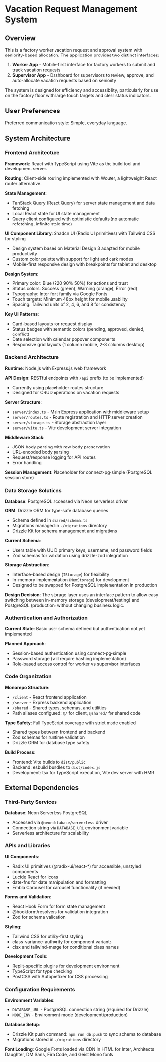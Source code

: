 # Vacation Request Management System

## Overview

This is a factory worker vacation request and approval system with seniority-based allocation. The application provides two distinct interfaces:

1. **Worker App** - Mobile-first interface for factory workers to submit and track vacation requests
2. **Supervisor App** - Dashboard for supervisors to review, approve, and auto-allocate vacation requests based on seniority

The system is designed for efficiency and accessibility, particularly for use on the factory floor with large touch targets and clear status indicators.

## User Preferences

Preferred communication style: Simple, everyday language.

## System Architecture

### Frontend Architecture

**Framework**: React with TypeScript using Vite as the build tool and development server.

**Routing**: Client-side routing implemented with Wouter, a lightweight React router alternative.

**State Management**: 
- TanStack Query (React Query) for server state management and data fetching
- Local React state for UI state management
- Query client configured with optimistic defaults (no automatic refetching, infinite stale time)

**UI Component Library**: Shadcn UI (Radix UI primitives) with Tailwind CSS for styling
- Design system based on Material Design 3 adapted for mobile productivity
- Custom color palette with support for light and dark modes
- Mobile-first responsive design with breakpoints for tablet and desktop

**Design System**:
- Primary color: Blue (220 90% 50%) for actions and trust
- Status colors: Success (green), Warning (orange), Error (red)
- Typography: Inter font family via Google Fonts
- Touch targets: Minimum 48px height for mobile usability
- Spacing: Tailwind units of 2, 4, 6, and 8 for consistency

**Key UI Patterns**:
- Card-based layouts for request display
- Status badges with semantic colors (pending, approved, denied, conflict)
- Date selection with calendar popover components
- Responsive grid layouts (1 column mobile, 2-3 columns desktop)

### Backend Architecture

**Runtime**: Node.js with Express.js web framework

**API Design**: RESTful endpoints with `/api` prefix (to be implemented)
- Currently using placeholder routes structure
- Designed for CRUD operations on vacation requests

**Server Structure**:
- `server/index.ts` - Main Express application with middleware setup
- `server/routes.ts` - Route registration and HTTP server creation
- `server/storage.ts` - Storage abstraction layer
- `server/vite.ts` - Vite development server integration

**Middleware Stack**:
- JSON body parsing with raw body preservation
- URL-encoded body parsing
- Request/response logging for API routes
- Error handling

**Session Management**: Placeholder for connect-pg-simple (PostgreSQL session store)

### Data Storage Solutions

**Database**: PostgreSQL accessed via Neon serverless driver

**ORM**: Drizzle ORM for type-safe database queries
- Schema defined in `shared/schema.ts`
- Migrations managed in `./migrations` directory
- Drizzle Kit for schema management and migrations

**Current Schema**:
- Users table with UUID primary keys, username, and password fields
- Zod schemas for validation using drizzle-zod integration

**Storage Abstraction**: 
- Interface-based design (`IStorage`) for flexibility
- In-memory implementation (`MemStorage`) for development
- Designed to be swapped for PostgreSQL implementation in production

**Design Decision**: The storage layer uses an interface pattern to allow easy switching between in-memory storage (development/testing) and PostgreSQL (production) without changing business logic.

### Authentication and Authorization

**Current State**: Basic user schema defined but authentication not yet implemented

**Planned Approach**: 
- Session-based authentication using connect-pg-simple
- Password storage (will require hashing implementation)
- Role-based access control for worker vs supervisor interfaces

### Code Organization

**Monorepo Structure**:
- `/client` - React frontend application
- `/server` - Express backend application  
- `/shared` - Shared types, schemas, and utilities
- Path aliases configured: `@/` for client, `@shared/` for shared code

**Type Safety**: Full TypeScript coverage with strict mode enabled
- Shared types between frontend and backend
- Zod schemas for runtime validation
- Drizzle ORM for database type safety

**Build Process**:
- Frontend: Vite builds to `dist/public`
- Backend: esbuild bundles to `dist/index.js`
- Development: tsx for TypeScript execution, Vite dev server with HMR

## External Dependencies

### Third-Party Services

**Database**: Neon Serverless PostgreSQL
- Accessed via `@neondatabase/serverless` driver
- Connection string via `DATABASE_URL` environment variable
- Serverless architecture for scalability

### APIs and Libraries

**UI Components**: 
- Radix UI primitives (@radix-ui/react-*) for accessible, unstyled components
- Lucide React for icons
- date-fns for date manipulation and formatting
- Embla Carousel for carousel functionality (if needed)

**Forms and Validation**:
- React Hook Form for form state management
- @hookform/resolvers for validation integration
- Zod for schema validation

**Styling**:
- Tailwind CSS for utility-first styling
- class-variance-authority for component variants
- clsx and tailwind-merge for conditional class names

**Development Tools**:
- Replit-specific plugins for development environment
- TypeScript for type checking
- PostCSS with Autoprefixer for CSS processing

### Configuration Requirements

**Environment Variables**:
- `DATABASE_URL` - PostgreSQL connection string (required for Drizzle)
- `NODE_ENV` - Environment mode (development/production)

**Database Setup**: 
- Drizzle Kit push command: `npm run db:push` to sync schema to database
- Migrations stored in `./migrations` directory

**Font Loading**: Google Fonts loaded via CDN in HTML for Inter, Architects Daughter, DM Sans, Fira Code, and Geist Mono fonts